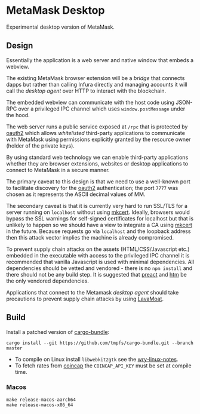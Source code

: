 # MetaMask Desktop

Experimental desktop version of MetaMask.

## Design

Essentially the application is a web server and native window that embeds a webview.

The existing MetaMask browser extension will be a *bridge* that connects dapps but rather than calling Infura directly and managing accounts it will call the *desktop agent* over HTTP to interact with the blockchain.

The embedded webview can communicate with the host code using JSON-RPC over a privileged IPC channel which uses `window.postMessage` under the hood.

The web server runs a public service exposed at `/rpc` that is protected by [oauth2][] which allows *whitelisted* third-party applications to communicate with MetaMask using permissions explicitly granted by the resource owner (holder of the private keys).

By using standard web technology we can enable third-party applications whether they are browser extensions, websites or desktop applications to connect to MetaMask in a secure manner.

The primary caveat to this design is that we need to use a well-known port to facilitate discovery for the [oauth2][] authentication; the port `7777` was chosen as it represents the ASCII decimal values of MM.

The secondary caveat is that it is currently very hard to run SSL/TLS for a server running on `localhost` without using [mkcert][]. Ideally, browsers would bypass the SSL warnings for self-signed certificates for localhost but that is unlikely to happen so we should have a view to integrate a CA using [mkcert][] in the future. Because requests go via `localhost` and the loopback address then this attack vector implies the machine is already compromised.

To prevent supply chain attacks on the assets (HTML/CSS/Javascript etc.) embedded in the executable with access to the privileged IPC channel it is recommended that vanilla Javascript is used with minimal dependencies. All dependencies should be vetted and vendored - there is no `npm install` and there should not be any build step. It is suggested that [preact][] and [htm][] be the only vendored dependencies.

Applications that connect to the Metamask *desktop agent* should take precautions to prevent supply chain attacks by using [LavaMoat][].

## Build

Install a patched version of [cargo-bundle][]:

```
cargo install --git https://github.com/tmpfs/cargo-bundle.git --branch master
```

* To compile on Linux install `libwebkit2gtk` see the [wry-linux-notes][].
* To fetch rates from [coincap][] the `COINCAP_API_KEY` must be set at compile time.

### Macos

```
make release-macos-aarch64
make release-macos-x86_64
```

[cargo-bundle]: https://github.com/burtonageo/cargo-bundle
[wry-linux-notes]: https://github.com/tauri-apps/wry#linux
[coincap]: https://coincap.io/
[oauth2]: https://oauth.net/2/
[mkcert]: https://github.com/FiloSottile/mkcert
[preact]: https://preactjs.com/
[htm]: https://github.com/developit/htm
[LavaMoat]: https://github.com/LavaMoat/LavaMoat
